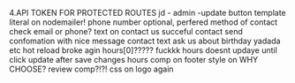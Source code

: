 4.API TOKEN FOR PROTECTED ROUTES
jd - admin -update button
template literal on nodemailer!
phone number optional, perfered method of contact check email or phone?
text on contact us
succeful contact send confomation with nice message
contact text ask us about birthday yadada  etc
hot reload broke agin
hours[0]?????  fuckkk
hours doesnt updaye until click update after save changes
hours comp on footer
style on WHY CHOOSE?
review comp?!?!
css on logo again